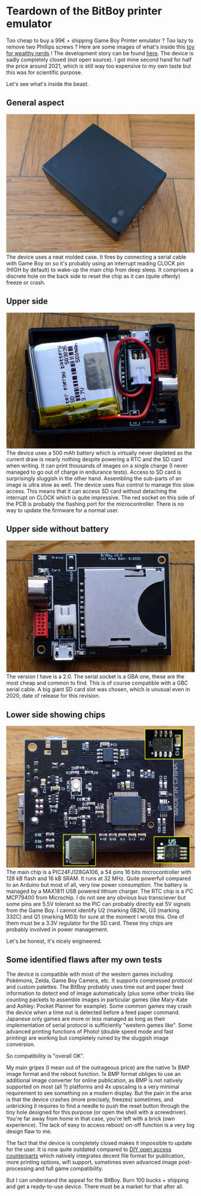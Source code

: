 # Teardown of the BitBoy printer emulator

Too cheap to buy a 99€ + shipping Game Boy Printer emulator ? Too lazy to remove two Phillips screws ? Here are some images of what's inside this [toy for wealthy nerds](https://gameboyphoto.bigcartel.com/) ! The development story can be found [here](/Datasheets/BitBoy_Project_Development_Brief_V2.0.pdf). The device is sadly completely closed (not open source). I got mine second hand for half the price around 2021, which is still way too expensive to my own taste but this was for scientific purpose.

Let's see what's inside the beast.

## General aspect
![](/Images/BitBoy_1.png)
The device uses a neat molded case. It fires by connecting a serial cable with Game Boy on so it's probably using an interrupt reading CLOCK pin (HIGH by default) to wake-up the main chip from deep sleep. It comprises a discrete hole on the back side to reset the chip as it can (quite oftenly) freeze or crash.

## Upper side
![](/Images/BitBoy_2.png)
The device uses a 500 mAh battery which is virtually never depleted as the current draw is nearly nothing despite powering a RTC and the SD card when writing. It can print thousands of images on a single charge (I never managed to go out of charge in endurance tests). Access to SD card is surprisingly sluggish in the other hand. Assembling the sub-parts of an image is ultra slow as well. The device uses flux control to manage this slow access. This means that it can access SD card without detaching the interrupt on CLOCK which is quite impressive. The red socket on this side of the PCB is probably the flashing port for the microcontroller. There is no way to update the firmware for a normal user.

## Upper side without battery
![](/Images/BitBoy_3.png)
The version I have is a 2.0. The serial socket is a GBA one, these are the most cheap and common to find. This is of course compatible with a GBC serial cable. A big giant SD card slot was chosen, which is unusual even in 2020, date of release for this revision.

## Lower side showing chips
![](/Images/BitBoy_4.png)
The main chip is a PIC24FJ128GA106, a 54 pins 16 bits microcontroller with 128 kB flash and 16 kB SRAM. It runs at 32 MHz. Quite powerfull compared to an Arduino but most of all, very low power consumption. The battery is managed by a MAX1811 USB powered lithium charger. The RTC chip is a I²C MCP79400 from Microchip. I do not see any obvious bus transciever but some pins are 5.5V tolerant so the PIC can probably directly eat 5V signals from the Game Boy. I cannot identify U2 (marking 0B2N), U3 (marking 332C) and Q1 (marking M03) for sure at the moment I wrote this. One of them must be a 3.3V regulator for the SD card. These tiny chips are probably involved in power management.

Let's be honest, it's nicely engineered.

## Some identified flaws after my own tests

The device is compatible with most of the western games including Pokémons, Zelda, Game Boy Camera, etc. It supports compressed protocol and custom palettes. The BitBoy probably uses time out and paper feed information to detect end of image automatically (plus some other tricks like counting packets to assemble images in particular games (like Mary-Kate and Ashley: Pocket Planner for example). Some common games may crash the device when a time out is detected before a feed paper command. Japanese only games are more or less managed as long as their implementation of serial protocol is sufficiently "western games like". Some advanced printing functions of Photo! (double speed mode and fast printing) are working but completely ruined by the sluggish image conversion.

So compatibility is "overall OK".

My main gripes (I mean out of the outrageous price) are the native 1x BMP image format and the reboot function. 1x BMP format obliges to use an additional image converter for online publication, as BMP is not natively supported on most (all ?) platforms and 4x upscaling is a very minimal requirement to see something on a modern display. But the pain in the arse is that the device crashes (more precisely, freezes) sometimes, and unbricking it requires to find a needle to push the reset button through the tiny hole designed for this purpose (or open the shell with a screwdriver). You're far away from home in that case, you're left with a brick (own experience). The lack of easy to access reboot/ on-off function is a very big design flaw to me.

The fact that the device is completely closed makes it impossible to update for the user. It is now quite outdated compared to [DIY open access counterparts](https://github.com/Raphael-Boichot/Awesome-Game-Boy-Camera-and-Game-Boy-Printer-projects?tab=readme-ov-file#printer-emulators) which natively integrates decent file format for publication, more printing options, wifi support, sometimes even advanced image post-processing and full game compatibility.

But I can understand the appeal for the BitBoy. Burn 100 bucks + shipping and get a ready-to-use device. There must be a market for that after all.
